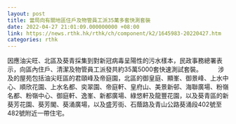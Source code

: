 ```yaml
---
layout: post
title: 當局向有關地區住戶及物管員工派35萬多套快測套裝
date: 2022-04-27 21:01:09.000000000 +08:00
link: https://news.rthk.hk/rthk/ch/component/k2/1645983-20220427.htm
categories: rthk
---
```


因應油尖旺、北區及葵青採集到對新冠病毒呈陽性的污水樣本，民政事務總署表示，向區內住戶、清潔及物管員工派發共約35萬5000套快速測試套裝。
　　
涉及的屋苑包括油尖旺區的君頤峰及帝庭園，北區的御皇庭、顯峯、御景峰、上水中心、順欣花園、上水名都、奕翠園、帝庭軒、皇府山、美景新邨、海聯廣場、粉嶺名都、粉嶺中心、御庭軒、逸峯、新都廣場、綠悠軒及龍豐花園，以及葵青區的新葵芳花園、葵芳閣、葵涌廣場，以及盛芳街、石蔭路及青山公路葵涌段402號至482號附近一帶住宅。　
